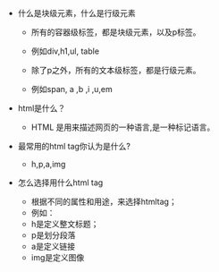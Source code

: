 - 什么是块级元素，什么是行级元素

  - 所有的容器级标签，都是块级元素，以及p标签。
  - 例如div,h1,ul, table

  - 除了p之外，所有的文本级标签，都是行级元素。
  - 例如span, a ,b ,i ,u,em


- html是什么？
  - HTML 是用来描述网页的一种语言,是一种标记语言。


- 最常用的html tag你认为是什么?
  - h,p,a,img


- 怎么选择用什么html tag
  - 根据不同的属性和用途，来选择htmltag；
  - 例如：
  - h是定义整文标题；
  - p是划分段落
  - a是定义链接
  - img是定义图像

